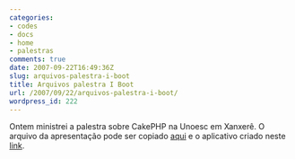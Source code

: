 ```yaml
---
categories:
- codes
- docs
- home
- palestras
comments: true
date: 2007-09-22T16:49:36Z
slug: arquivos-palestra-i-boot
title: Arquivos palestra I Boot
url: /2007/09/22/arquivos-palestra-i-boot/
wordpress_id: 222
---
```


Ontem ministrei a palestra sobre CakePHP na Unoesc em Xanxerê.
O arquivo da apresentação pode ser copiado [aqui](/docs/xxe.pdf) e o aplicativo criado neste [link](/docs/blog_xxe.zip).
